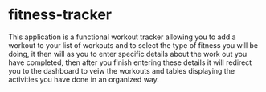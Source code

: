 # fitness-tracker

This application is a functional workout tracker allowing you to add a workout to your list of workouts and to select the type of fitness you will be doing, it then will as you to enter specific details about the work out you have completed, then after you finish entering these details it will redirect you to the dashboard to veiw the workouts and tables displaying the activities you have done in an organized way.